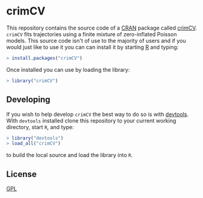 crimCV
======

This repository contains the source code of a
[CRAN](https://cran.r-project.org/mirrors.html) package called
[crimCV](https://cran.r-project.org/web/packages/crimCV/index.html).  `crimCV`
fits trajectories using a finite mixture of zero-inflated Poisson models.  This
source code isn't of use to the majority of users and if you would just like to use it
you can can install it by starting [R](https://www.r-project.org/) and typing:

```R
> install.packages("crimCV")
```
Once installed you can use by loading the library:

```R
> library("crimCV")
```

Developing
----------

If you wish to help develop `crimCV` the best way to do so is with
[devtools](https://cran.r-project.org/web/packages/devtools/index.html).  With
`devtools` installed clone this repository to your current working directory,
start `R`, and type:
```R
> library("devtools")
> load_all("crimCV")
```
to build the local source and load the library into `R`.

License
-------

[GPL](https://github.com/drjdn/crimCV/blob/master/LICENSE.md)
